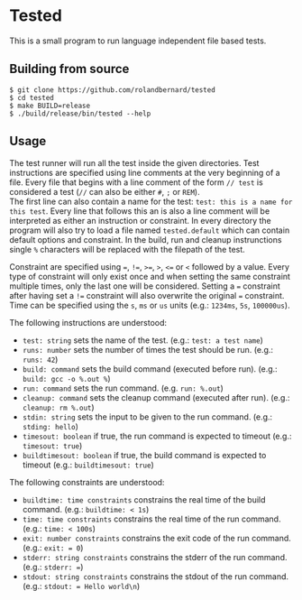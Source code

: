 Tested
======
This is a small program to run language independent file based tests.

## Building from source
```
$ git clone https://github.com/rolandbernard/tested
$ cd tested
$ make BUILD=release
$ ./build/release/bin/tested --help
```

## Usage
The test runner will run all the test inside the given directories.
Test instructions are specified using line comments at the very beginning of a file.
Every file that begins with a line comment of the form `// test` is considered a test (`//` can also be either `#`, `;` or `REM`).  
The first line can also contain a name for the test: `test: this is a name for this test`.
Every line that follows this an is also a line comment will be interpreted as either an instruction or constraint.
In every directory the program will also try to load a file named `tested.default` which can contain default options and constraint.
In the build, run and cleanup instrunctions single `%` characters will be replaced with the filepath of the test.

Constraint are specified using `=`, `!=`, `>=`, `>`, `<=` or `<` followed by a value.
Every type of constraint will only exist once and when setting the same constraint multiple times, 
only the last one will be considered. 
Setting a `=` constraint after having set a `!=` constraint will also overwrite the original `=` constraint.
Time can be specified using the `s`, `ms` or `us` units (e.g.: `1234ms`, `5s`, `100000us`).

The following instructions are understood:
* `test: string` sets the name of the test. (e.g.: `test: a test name`)
* `runs: number` sets the number of times the test should be run. (e.g.: `runs: 42`)
* `build: command` sets the build command (executed before run). (e.g.: `build: gcc -o %.out %`)
* `run: command` sets the run command. (e.g. `run: %.out`)
* `cleanup: command` sets the cleanup command (executed after run). (e.g.: `cleanup: rm %.out`)
* `stdin: string` sets the input to be given to the run command. (e.g.: `stding: hello`)
* `timesout: boolean` if true, the run command is expected to timeout (e.g.: `timesout: true`)
* `buildtimesout: boolean` if true, the build command is expected to timeout (e.g.: `buildtimesout: true`)

The following constraints are understood:
* `buildtime: time constraints` constrains the real time of the build command. (e.g.: `buildtime: < 1s`)
* `time: time constraints` constrains the real time of the run command. (e.g.: `time: < 100s`)
* `exit: number constraints` constrains the exit code of the run command. (e.g.: `exit: = 0`)
* `stderr: string constraints` constrains the stderr of the run command. (e.g.: `stderr: =`)
* `stdout: string constraints` constrains the stdout of the run command. (e.g.: `stdout: = Hello world\n`)
